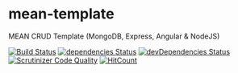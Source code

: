 # mean-template

MEAN CRUD Template (MongoDB, Express, Angular & NodeJS)

[![Build Status](https://travis-ci.org/edufrojo/mean-template.svg?branch=master)](https://travis-ci.org/edufrojo/mean-template)
[![dependencies Status](https://david-dm.org/edufrojo/mean-template/status.svg)](https://david-dm.org/edufrojo/mean-template)
[![devDependencies Status](https://david-dm.org/edufrojo/mean-template/dev-status.svg)](https://david-dm.org/edufrojo/mean-template?type=dev)
[![Scrutinizer Code Quality](https://scrutinizer-ci.com/g/edufrojo/mean-template/badges/quality-score.png?b=master)](https://scrutinizer-ci.com/g/edufrojo/mean-template/?branch=master)
[![HitCount](http://hits.dwyl.io/edufrojo/mean-template.svg)](http://hits.dwyl.io/edufrojo/mean-template)
